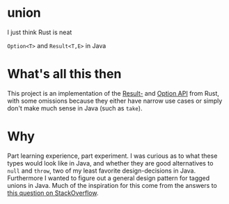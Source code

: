 # union
I just think Rust is neat

`Option<T>` and `Result<T,E>` in Java

# What's all this then
This project is an implementation of the [Result-](https://doc.rust-lang.org/stable/std/result/) and [Option API](https://doc.rust-lang.org/stable/std/option/) from Rust, with some omissions because they either have narrow use cases or simply don't make much sense in Java (such as `take`).

# Why
Part learning experience, part experiment. I was curious as to what these types would look like in Java, and whether they are good alternatives to `null` and `throw`, two of my least favorite design-decisions in Java. Furthermore I wanted to figure out a general design pattern for tagged unions in Java. Much of the inspiration for this come from the answers to [this question on StackOverflow](https://stackoverflow.com/questions/48143268/java-tagged-union-sum-types). 
